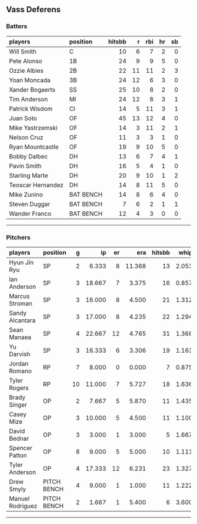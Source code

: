 ## Vass Deferens

### Batters

 
|players           |position  | hitsbb|  r| rbi| hr| sb| 
|:-----------------|:---------|------:|--:|---:|--:|--:| 
|Will Smith        |C         |     10|  6|   7|  2|  0| 
|Pete Alonso       |1B        |     24|  9|   9|  5|  0| 
|Ozzie Albies      |2B        |     22| 11|  11|  2|  3| 
|Yoan Moncada      |3B        |     24| 12|   6|  3|  0| 
|Xander Bogaerts   |SS        |     25| 10|   8|  2|  0| 
|Tim Anderson      |MI        |     24| 12|   8|  3|  1| 
|Patrick Wisdom    |CI        |     14|  5|  11|  3|  1| 
|Juan Soto         |OF        |     45| 13|  12|  4|  0| 
|Mike Yastrzemski  |OF        |     14|  3|  11|  2|  1| 
|Nelson Cruz       |OF        |     11|  3|   3|  1|  0| 
|Ryan Mountcastle  |OF        |     19|  9|  10|  5|  0| 
|Bobby Dalbec      |DH        |     13|  6|   7|  4|  1| 
|Pavin Smith       |DH        |     16|  5|   4|  1|  0| 
|Starling Marte    |DH        |     20|  9|  10|  1|  2| 
|Teoscar Hernandez |DH        |     14|  8|  11|  5|  0| 
|Mike Zunino       |BAT BENCH |     14|  8|   6|  4|  0| 
|Steven Duggar     |BAT BENCH |      7|  6|   2|  1|  1| 
|Wander Franco     |BAT BENCH |     12|  4|   3|  0|  0| 


* * *

### Pitchers

 
|players          |position    |  g|     ip| er|    era| hitsbb|  whip| so|  w| sv| 
|:----------------|:-----------|--:|------:|--:|------:|------:|-----:|--:|--:|--:| 
|Hyun Jin Ryu     |SP          |  2|  6.333|  8| 11.368|     13| 2.053|  5|  0|  0| 
|Ian Anderson     |SP          |  3| 18.667|  7|  3.375|     16| 0.857| 17|  2|  0| 
|Marcus Stroman   |SP          |  3| 16.000|  8|  4.500|     21| 1.312| 15|  1|  0| 
|Sandy Alcantara  |SP          |  3| 17.000|  8|  4.235|     22| 1.294| 16|  0|  0| 
|Sean Manaea      |SP          |  4| 22.667| 12|  4.765|     31| 1.368| 20|  2|  0| 
|Yu Darvish       |SP          |  3| 16.333|  6|  3.306|     19| 1.163| 22|  0|  0| 
|Jordan Romano    |RP          |  7|  8.000|  0|  0.000|      7| 0.875| 13|  0|  6| 
|Tyler Rogers     |RP          | 10| 11.000|  7|  5.727|     18| 1.636|  7|  1|  1| 
|Brady Singer     |OP          |  2|  7.667|  5|  5.870|     11| 1.435|  7|  1|  0| 
|Casey Mize       |OP          |  3| 10.000|  5|  4.500|     11| 1.100| 10|  0|  0| 
|David Bednar     |OP          |  3|  3.000|  1|  3.000|      5| 1.667|  4|  0|  0| 
|Spencer Patton   |OP          |  8|  9.000|  5|  5.000|     10| 1.111| 11|  1|  0| 
|Tyler Anderson   |OP          |  4| 17.333| 12|  6.231|     23| 1.327| 14|  1|  0| 
|Drew Smyly       |PITCH BENCH |  4|  9.000|  1|  1.000|     11| 1.222|  7|  2|  0| 
|Manuel Rodriguez |PITCH BENCH |  2|  1.667|  1|  5.400|      6| 3.600|  1|  0|  0| 


* * *


